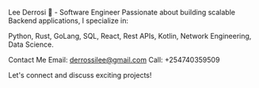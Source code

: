 Lee Derrosi 👋 - Software Engineer
Passionate about building scalable Backend applications, I specialize in:

Python, Rust, GoLang,
SQL, React,
Rest APIs, Kotlin,
Network Engineering, Data Science.

Contact Me
Email: derrossilee@gmail.com
Call: +254740359509

Let's connect and discuss exciting projects!
